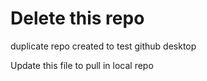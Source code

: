 # Delete this repo

duplicate repo created to test github desktop

Update this file to pull in local repo
